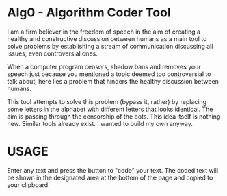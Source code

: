 Alg0 - Algorithm Coder Tool
===========================

I am a firm believer in the freedom of speech in the aim of creating a healthy and constructive discussion between humans as a main tool to solve problems by establishing a stream of communication discussing all issues, even controversial ones.

When a computer program censors, shadow bans and removes your speech just because you mentioned a topic deemed too controversial to talk about, here lies a problem that hinders the healthy discussion between humans.

This tool attempts to solve this problem (bypass it, rather) by replacing some letters in the alphabet with different letters that looks identical. The aim is passing through the censorship of the bots.
This idea itself is nothing new. Similar tools already exist. I wanted to build my own anyway.

USAGE
=====
Enter any text and press the button to "code" your text. The coded text will be shown in the designated area at the bottom of the page and copied to your clipboard.
